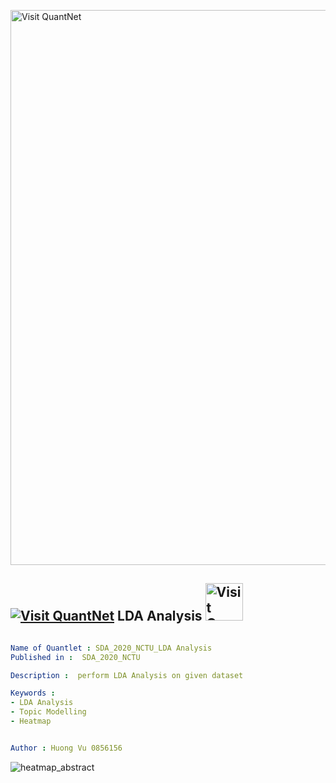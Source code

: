 [<img src="https://github.com/QuantLet/Styleguide-and-FAQ/blob/master/pictures/banner.png" width="888" alt="Visit QuantNet">](http://quantlet.de/)

## [<img src="https://github.com/QuantLet/Styleguide-and-FAQ/blob/master/pictures/qloqo.png" alt="Visit QuantNet">](http://quantlet.de/) **LDA Analysis** [<img src="https://github.com/QuantLet/Styleguide-and-FAQ/blob/master/pictures/QN2.png" width="60" alt="Visit QuantNet 2.0">](http://quantlet.de/)

```yaml

Name of Quantlet : SDA_2020_NCTU_LDA Analysis
Published in :  SDA_2020_NCTU

Description :  perform LDA Analysis on given dataset

Keywords : 
- LDA Analysis
- Topic Modelling
- Heatmap


Author : Huong Vu 0856156


```
![heatmap_abstract](https://user-images.githubusercontent.com/67493611/97881710-b3c30a80-1d5d-11eb-846d-01e0d0747a05.png)
